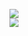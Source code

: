 [![](https://img.shields.io/badge/Made%20With-Github%20Spray-lightgrey.svg?style=for-the-badge&logo=github)](https://github.com/Annihil/github-spray#9531)  
[![](https://i.imgur.com/2DrTn0Z.gif)](https://github.com/Annihil/github-spray)